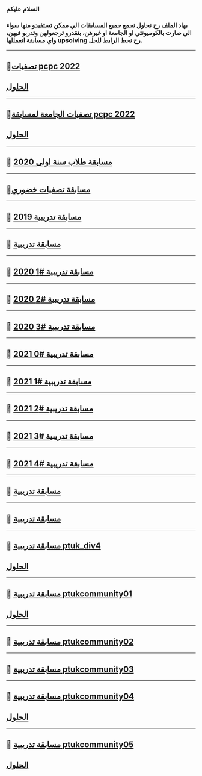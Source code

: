 ### السلام عليكم 
### بهاد الملف رح نحاول نجمع جميع المسابقات الي ممكن تستفيدو منها سواء الي صارت بالكوميونتي او الجامعة او غيرهن، بتقدرو ترجعولهن وتدربو فيهن، واي مسابقة انعمللها upsolving رح نحط الرابط للحل.

_______________________________________________________________________________________________________________________________________________________________________

## 🔹[تصفيات pcpc 2022](https://drive.google.com/file/d/1tx4K4ydlPNm9qGrY8PvjIMm8jh8P6bPK/view?fbclid=IwAR3PYlpTUTGP6plLnzNhBKZRWIul8uXF-zgJAn_s7KoNnoR3PnbLI1TwjXU)

## [الحلول](https://github.com/PTUKCPCommunity/Contests/blob/main/Solutions/PCPC22'.md)

_______________________________________________________________________________________________________________________________________________________________________
## 🔹[تصفيات الجامعة لمسابقة pcpc 2022](https://codeforces.com/contests/400626)

## [الحلول](https://github.com/PTUKCPCommunity/Contests/blob/main/Solutions/ptukpcpc22'.md)
_______________________________________________________________________________________________________________________________________________________________________


## 🔹 [مسابقة طلاب سنة اولى 2020](https://www.hackerrank.com/contests/newcomers2020/challenges/filters/page:1)

_______________________________________________________________________________________________________________________________________________________________________

## 🔹[مسابقة تصفيات خضوري](https://www.vjudge.net/contest/485684)

_______________________________________________________________________________________________________________________________________________________________________

## 🔹 [مسابقة تدريبية 2019](https://www.hackerrank.com/contests/tornado-2019/challenges)

_______________________________________________________________________________________________________________________________________________________________________

## 🔹 [مسابقة تدريبية](https://www.hackerrank.com/contests/reg-contest/challenges)

_______________________________________________________________________________________________________________________________________________________________________

## 🔹 [مسابقة تدريبية #1 2020](https://www.hackerrank.com/contests/first-contest-1603957043/challenges)

_______________________________________________________________________________________________________________________________________________________________________

## 🔹 [مسابقة تدريبية #2 2020](https://www.hackerrank.com/contests/contest-002/challenges)

_______________________________________________________________________________________________________________________________________________________________________

## 🔹 [مسابقة تدريبية #3 2020](https://www.hackerrank.com/contests/ptukcontest003/challenges)

_______________________________________________________________________________________________________________________________________________________________________

## 🔹 [مسابقة تدريبية #0 2021](https://www.hackerrank.com/contests/ptuk-2021/challenges)

_______________________________________________________________________________________________________________________________________________________________________

## 🔹 [مسابقة تدريبية #1 2021](https://www.hackerrank.com/contests/ptuk-2021-01/challenges)

_______________________________________________________________________________________________________________________________________________________________________

## 🔹 [مسابقة تدريبية #2 2021](https://www.hackerrank.com/contests/ptuk-2021-02/challenges)

_______________________________________________________________________________________________________________________________________________________________________

## 🔹 [مسابقة تدريبية #3 2021](https://www.hackerrank.com/contests/ptuk2021-03/challenges)

_______________________________________________________________________________________________________________________________________________________________________

## 🔹 [مسابقة تدريبية #4 2021](https://www.hackerrank.com/contests/ptuk-2021-04/challenges)

_______________________________________________________________________________________________________________________________________________________________________

## 🔹 [مسابقة تدريبية](https://vjudge.net/contest/488652)

_______________________________________________________________________________________________________________________________________________________________________

## 🔹 [مسابقة تدريبية](https://www.hackerrank.com/contests/java-programmers/)

_______________________________________________________________________________________________________________________________________________________________________

## 🔹 [مسابقة تدريبية ptuk_div4](https://www.hackerrank.com/ptuk-div4-1)

## [الحلول](https://github.com/PTUKCPCommunity/Contests/blob/main/Solutions/ptuk_div4.md)
_______________________________________________________________________________________________________________________________________________________________________

## 🔹 [مسابقة تدريبية ptukcommunity01](https://www.hackerrank.com/ptukcommunity01)

## [الحلول]()

_______________________________________________________________________________________________________________________________________________________________________

## 🔹 [مسابقة تدريبية ptukcommunity02](https://www.hackerrank.com/ptukcommunity02)

_______________________________________________________________________________________________________________________________________________________________________

## 🔹 [مسابقة تدريبية ptukcommunity03](https://www.hackerrank.com/ptukcommunity03)

_______________________________________________________________________________________________________________________________________________________________________

## 🔹 [مسابقة تدريبية ptukcommunity04](https://www.hackerrank.com/ptukcommunity04)

## [الحلول](https://github.com/PTUKCPCommunity/Contests/blob/main/Solutions/PTUKCommunity04.md)
_______________________________________________________________________________________________________________________________________________________________________

## 🔹 [مسابقة تدريبية ptukcommunity05](https://www.hackerrank.com/ptukcommunity05)

## [الحلول](https://github.com/PTUKCPCommunity/Contests/blob/main/Solutions/PTUKCommunity05.md)
